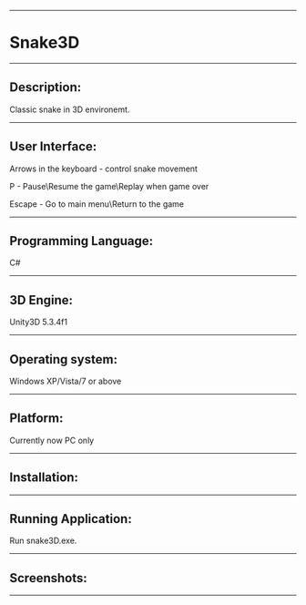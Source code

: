 --------------------------------------------------------------------------------------------------------------
# Snake3D
--------------------------------------------------------------------------------------------------------------

Description:
------------
Classic snake in 3D environemt.

--------------------------------------------------------------------------------------------------------------

User Interface:
---------------
Arrows in the keyboard - control snake movement

P - Pause\Resume the game\Replay when game over

Escape - Go to main menu\Return to the game

--------------------------------------------------------------------------------------------------------------


Programming Language:
---------------------
C#

--------------------------------------------------------------------------------------------------------------

3D Engine:
----------
Unity3D 5.3.4f1

--------------------------------------------------------------------------------------------------------------

Operating system:
-----------------
Windows XP/Vista/7 or above

----------------------------------------------------------------------------------------------------------------

Platform:
---------
Currently now PC only

----------------------------------------------------------------------------------------------------------------

Installation:
-------------


--------------------------------------------------------------------------------------------------------------

Running Application:
-----------------------------------------------------
Run snake3D.exe.

--------------------------------------------------------------------------------------------------------------

Screenshots:
-----------------------------------------------------


--------------------------------------------------------------------------------------------------------------
